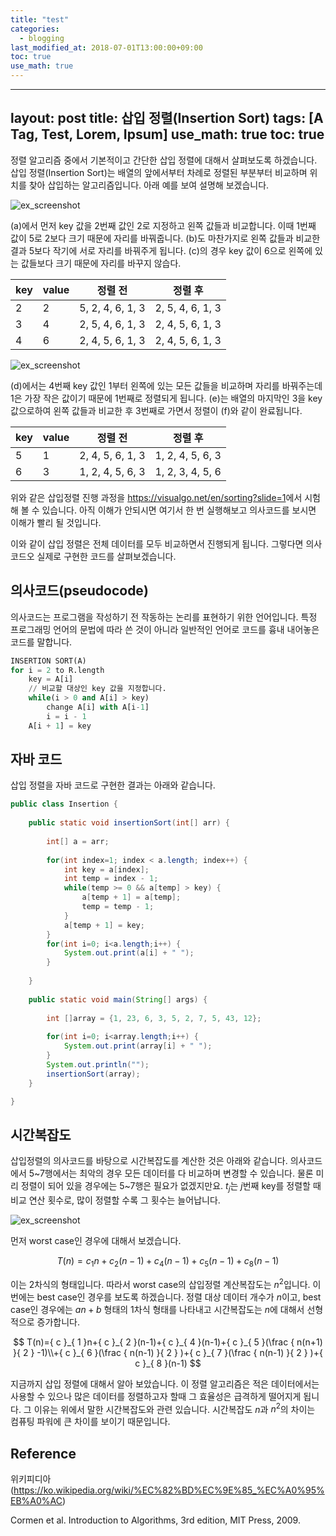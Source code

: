 ```yaml
---
title: "test"
categories: 
  - blogging
last_modified_at: 2018-07-01T13:00:00+09:00
toc: true
use_math: true
---
```


---
layout: post
title: 삽입 정렬(Insertion Sort)
tags: [A Tag, Test, Lorem, Ipsum]
use_math: true
toc: true
---


정렬 알고리즘 중에서 기본적이고 간단한 삽입 정렬에 대해서 살펴보도록 하겠습니다. 삽입 정렬(Insertion Sort)는 배열의 앞에서부터 차례로 정렬된 부분부터 비교하며 위치를 찾아 삽입하는 알고리즘입니다. 아래 예를 보여 설명해 보겠습니다.


![ex_screenshot](https://i.imgur.com/JlOeSmH.png)


(a)에서 먼저 key 값을 2번째 값인 2로 지정하고 왼쪽 값들과 비교합니다. 이때 1번째 값이 5로 2보다 크기 때문에 자리를 바꿔줍니다. (b)도 마찬가지로 왼쪽 값들과 비교한 결과 5보다 작기에 서로 자리를 바꿔주게 됩니다. (c)의 경우 key 값이 6으로 왼쪽에 있는 값들보다 크기 때문에 자리를 바꾸지 않습다.


| key         | value         | 정렬 전       | 정렬 후        |
|----------------|----------------|----------------|----------------|
|       2         |      2          |   5, 2, 4, 6, 1, 3       |   2, 5, 4, 6, 1, 3   |
|       3         |      4          |   2, 5, 4, 6, 1, 3       |   2, 4, 5, 6, 1, 3   |
|       4         |      6          |   2, 4, 5, 6, 1, 3       |   2, 4, 5, 6, 1, 3   |


![ex_screenshot](https://i.imgur.com/Yrwd1fw.png)


(d)에서는 4번째 key 값인 1부터 왼쪽에 있는 모든 값들을 비교하며 자리를 바꿔주는데 1은 가장 작은 값이기 때문에 1번째로 정렬되게 됩니다. (e)는 배열의 마지막인 3을 key 값으로하여 왼쪽 값들과 비교한 후 3번째로 가면서 정렬이 (f)와 같이 완료됩니다.



| key         | value         | 정렬 전       | 정렬 후        |
|----------------|----------------|----------------|----------------|
|       5         |      1          |   2, 4, 5, 6, 1, 3       |   1, 2, 4, 5, 6, 3   |
|       6         |      3          |   1, 2, 4, 5, 6, 3       |   1, 2, 3, 4, 5, 6   |



위와 같은 삽입정렬 진행 과정을 <a href="https://visualgo.net/en/sorting?slide=1">https://visualgo.net/en/sorting?slide=1</a>에서 시험해 볼 수 있습니다. 아직 이해가 안되시면 여기서 한 번 실행해보고 의사코드를 보시면 이해가 빨리 될 것입니다.

이와 같이 삽입 정렬은 전체 데이터를 모두 비교하면서 진행되게 됩니다. 그렇다면 의사코드오 실제로 구현한 코드를 살펴보겠습니다.



## 의사코드(pseudocode)


의사코드는 프로그램을 작성하기 전 작동하는 논리를 표현하기 위한 언어입니다. 특정 프로그래밍 언어의 문법에 따라 쓴 것이 아니라 일반적인 언어로 코드를 흉내 내어놓은 코드를 말합니다.


```python
INSERTION SORT(A)
for i = 2 to R.length
	key = A[i]
    // 비교할 대상인 key 값을 지정합니다.
    while(i > 0 and A[i] > key)
		change A[i] with A[i-1]
        i = i - 1
    A[i + 1] = key
```



## 자바 코드


삽입 정렬을 자바 코드로 구현한 결과는 아래와 같습니다.

```java
public class Insertion {
	
	public static void insertionSort(int[] arr) {
		
		int[] a = arr;
		
		for(int index=1; index < a.length; index++) {
			int key = a[index];
			int temp = index - 1;
			while(temp >= 0 && a[temp] > key) {
				a[temp + 1] = a[temp];
				temp = temp - 1;
			}
			a[temp + 1] = key;
		}
		for(int i=0; i<a.length;i++) {
			System.out.print(a[i] + " ");
		}
		
	}
	
	public static void main(String[] args) {
		
		int []array = {1, 23, 6, 3, 5, 2, 7, 5, 43, 12};
		
		for(int i=0; i<array.length;i++) {
			System.out.print(array[i] + " ");
		}
		System.out.println("");
		insertionSort(array);
	}

}
```



## 시간복잡도


삽입정렬의 의사코드를 바탕으로 시간복잡도를 계산한 것은 아래와 같습니다. 의사코드에서 5~7행에서는 최악의 경우 모든 데이터를 다 비교하며 변경할 수 있습니다. 물론 미리 정렬이 되어 있을 경우에는 5~7행은 필요가 없겠지만요. $t_j$는 $j$번째 key를 정렬할 때 비교 연산 횟수로, 많이 정렬할 수록 그 횟수는 늘어납니다.


![ex_screenshot](https://i.imgur.com/iUaNqxd.png)


먼저 worst case인 경우에 대해서 보겠습니다.

$$T(n)={ c }_{ 1 }n+{ c }_{ 2 }(n-1)+{ c }_{ 4 }(n-1)+{ c }_{ 5 }(n-1)+{ c }_{ 8 }(n-1)$$

이는 2차식의 형태입니다. 따라서 worst case의 삽입정렬 계산복잡도는 $n^2$입니다. 이번에는 best case인 경우를 보도록 하겠습니다. 
정렬 대상 데이터 개수가 $n$이고, best case인 경우에는 $an+b$ 형태의 1차식 형태를 나타내고 시간복잡도는 $n$에 대해서 선형적으로 증가합니다.

$$
T(n)={ c }_{ 1 }n+{ c }_{ 2 }(n-1)+{ c }_{ 4 }(n-1)+{ c }_{ 5 }(\frac { n(n+1) }{ 2 } -1)\\+{ c }_{ 6 }(\frac { n(n-1) }{ 2 } )+{ c }_{ 7 }(\frac { n(n-1) }{ 2 } )+{ c }_{ 8 }(n-1)
$$

지금까지 삽입 정렬에 대해서 알아 보았습니다. 이 정렬 알고리즘은 적은 데이터에서는 사용할 수 있으나 많은 데이터를 정렬하고자 할때 그 효율성은 급격하게 떨어지게 됩니다. 그 이유는 위에서 말한 시간복잡도와 관련 있습니다. 시간복잡도 $n$과 $n^2$의 차이는 컴퓨팅 파워에 큰 차이를 보이기 때문입니다.



## Reference

위키피디아(<a href="https://ko.wikipedia.org/wiki/%EC%82%BD%EC%9E%85_%EC%A0%95%EB%A0%AC">https://ko.wikipedia.org/wiki/%EC%82%BD%EC%9E%85_%EC%A0%95%EB%A0%AC)</a>

Cormen et al. Introduction to Algorithms, 3rd edition, MIT Press, 2009.


